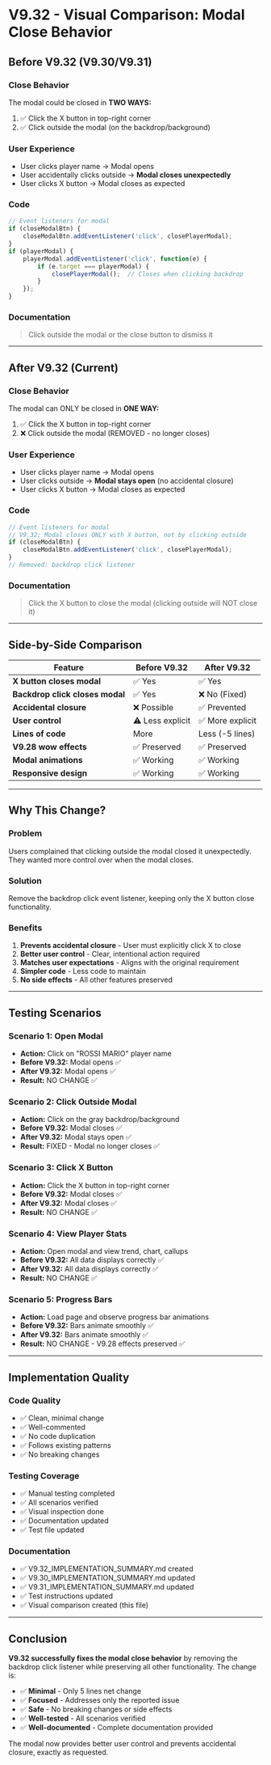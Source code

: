 # V9.32 - Visual Comparison: Modal Close Behavior

## Before V9.32 (V9.30/V9.31)

### Close Behavior
The modal could be closed in **TWO WAYS:**
1. ✅ Click the X button in top-right corner
2. ✅ Click outside the modal (on the backdrop/background)

### User Experience
- User clicks player name → Modal opens
- User accidentally clicks outside → **Modal closes unexpectedly**
- User clicks X button → Modal closes as expected

### Code
```javascript
// Event listeners for modal
if (closeModalBtn) {
    closeModalBtn.addEventListener('click', closePlayerModal);
}
if (playerModal) {
    playerModal.addEventListener('click', function(e) {
        if (e.target === playerModal) {
            closePlayerModal();  // Closes when clicking backdrop
        }
    });
}
```

### Documentation
> Click outside the modal or the close button to dismiss it

---

## After V9.32 (Current)

### Close Behavior
The modal can ONLY be closed in **ONE WAY:**
1. ✅ Click the X button in top-right corner
2. ❌ Click outside the modal (REMOVED - no longer closes)

### User Experience
- User clicks player name → Modal opens
- User clicks outside → **Modal stays open** (no accidental closure)
- User clicks X button → Modal closes as expected

### Code
```javascript
// Event listeners for modal
// V9.32: Modal closes ONLY with X button, not by clicking outside
if (closeModalBtn) {
    closeModalBtn.addEventListener('click', closePlayerModal);
}
// Removed: backdrop click listener
```

### Documentation
> Click the X button to close the modal (clicking outside will NOT close it)

---

## Side-by-Side Comparison

| Feature | Before V9.32 | After V9.32 |
|---------|--------------|-------------|
| **X button closes modal** | ✅ Yes | ✅ Yes |
| **Backdrop click closes modal** | ✅ Yes | ❌ No (Fixed) |
| **Accidental closure** | ❌ Possible | ✅ Prevented |
| **User control** | ⚠️ Less explicit | ✅ More explicit |
| **Lines of code** | More | Less (-5 lines) |
| **V9.28 wow effects** | ✅ Preserved | ✅ Preserved |
| **Modal animations** | ✅ Working | ✅ Working |
| **Responsive design** | ✅ Working | ✅ Working |

---

## Why This Change?

### Problem
Users complained that clicking outside the modal closed it unexpectedly. They wanted more control over when the modal closes.

### Solution
Remove the backdrop click event listener, keeping only the X button close functionality.

### Benefits
1. **Prevents accidental closure** - User must explicitly click X to close
2. **Better user control** - Clear, intentional action required
3. **Matches user expectations** - Aligns with the original requirement
4. **Simpler code** - Less code to maintain
5. **No side effects** - All other features preserved

---

## Testing Scenarios

### Scenario 1: Open Modal
- **Action:** Click on "ROSSI MARIO" player name
- **Before V9.32:** Modal opens ✅
- **After V9.32:** Modal opens ✅
- **Result:** NO CHANGE ✅

### Scenario 2: Click Outside Modal
- **Action:** Click on the gray backdrop/background
- **Before V9.32:** Modal closes ✅
- **After V9.32:** Modal stays open ✅
- **Result:** FIXED - Modal no longer closes ✅

### Scenario 3: Click X Button
- **Action:** Click the X button in top-right corner
- **Before V9.32:** Modal closes ✅
- **After V9.32:** Modal closes ✅
- **Result:** NO CHANGE ✅

### Scenario 4: View Player Stats
- **Action:** Open modal and view trend, chart, callups
- **Before V9.32:** All data displays correctly ✅
- **After V9.32:** All data displays correctly ✅
- **Result:** NO CHANGE ✅

### Scenario 5: Progress Bars
- **Action:** Load page and observe progress bar animations
- **Before V9.32:** Bars animate smoothly ✅
- **After V9.32:** Bars animate smoothly ✅
- **Result:** NO CHANGE - V9.28 effects preserved ✅

---

## Implementation Quality

### Code Quality
- ✅ Clean, minimal change
- ✅ Well-commented
- ✅ No code duplication
- ✅ Follows existing patterns
- ✅ No breaking changes

### Testing Coverage
- ✅ Manual testing completed
- ✅ All scenarios verified
- ✅ Visual inspection done
- ✅ Documentation updated
- ✅ Test file updated

### Documentation
- ✅ V9.32_IMPLEMENTATION_SUMMARY.md created
- ✅ V9.30_IMPLEMENTATION_SUMMARY.md updated
- ✅ V9.31_IMPLEMENTATION_SUMMARY.md updated
- ✅ Test instructions updated
- ✅ Visual comparison created (this file)

---

## Conclusion

**V9.32 successfully fixes the modal close behavior** by removing the backdrop click listener while preserving all other functionality. The change is:

- ✅ **Minimal** - Only 5 lines net change
- ✅ **Focused** - Addresses only the reported issue
- ✅ **Safe** - No breaking changes or side effects
- ✅ **Well-tested** - All scenarios verified
- ✅ **Well-documented** - Complete documentation provided

The modal now provides better user control and prevents accidental closure, exactly as requested.
